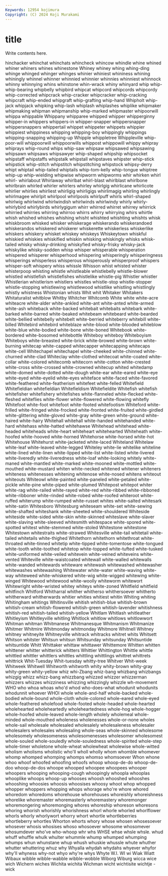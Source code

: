 ```yaml
---
Keywords: 12954 kojimura
Copyright: (C) 2024 Koji Murakami
---
```


# title

Write contents here.



hinchacker whinchat whinchats whincheck whincow whindle whine
whined whiner whiners whines whinestone Whiney whiney whing whing-ding whinge
whinged whinger whinges whinier whiniest whininess whining whiningly whinnel whinner
whinnied whinnier whinnies whinniest whinnock whinny whinnying whins whinstone whin-wrack
whiny whinyard whip whip- whip-bearing whipbelly whipbird whipcat whipcord whipcords
whipcordy whip-corrected whipcrack whip-cracker whipcracker whip-cracking whipcraft whip-ended whipgraft whip-grafting
whip-hand Whipholt whip-jack whipjack whipking whip-lash whiplash whiplashes whiplike whipmaker
whipmaking whipman whipmanship whip-marked whipmaster whipoorwill whippa whippable Whippany whipparee
whipped whipper whipperginny whipper-in whippers whippers-in whipper-snapper whippersnapper whippersnappers whippertail
whippet whippeter whippets whippier whippiest whippiness whipping whipping-boy whippingly whippings
whipping-snapping whipping-up Whipple whippletree Whippleville whip-poor-will whippoorwill whippoorwills whippost whippowill
whippy whipray whiprays whip-round whips whip-saw whipsaw whipsawed whipsawing whipsawn
whipsaws whipsawyer whip-shaped whipship whipsocket whipstaff whipstaffs whipstalk whipstall whipstaves
whipster whip-stick whipstick whip-stitch whipstitch whipstitching whipstock whipsy-derry whipt whiptail
whip-tailed whiptails whip-tom-kelly whip-tongue whiptree whip-up whip-wielding whipwise whipworm whipworms
whir whirken whirl whirl- whirlabout Whirlaway whirlbat whirl-blast whirlblast whirlbone
whirlbrain whirled whirler whirlers whirley whirlgig whirlicane whirlicote whirlier whirlies
whirliest whirligig whirligigs whirlimagig whirling whirlingly whirlmagee whirlpit whirlpool whirlpools
whirlpuff whirls whirl-shaped whirlwig whirlwind whirlwindish whirlwinds whirlwindy whirly whirly-
whirlybird whirlybirds whirlygigum whirr whirred whirret whirrey whirrick whirried whirries
whirring whirroo whirrs whirry whirrying whirs whirtle whish whished whishes
whishing whisht whishted whishting whishts whisk whiskbroom whisked whisker whiskerage
whiskerando whiskerandoed whiskerandos whiskered whiskerer whiskerette whiskerless whiskerlike whiskers whiskery
whisket whiskey whiskeys Whiskeytown whiskful whiskied whiskies whiskified whiskin whisking
whiskingly whisks whisk-tailed whisky whisky-drinking whiskyfied whisky-frisky whisky-jack whiskylike whisky-sodden
whisp whisper whisperable whisperation whispered whisperer whisperhood whispering whisperingly whisperingness
whisperings whisperless whisperous whisperously whisperproof whispers whisper-soft whispery whiss whissle
Whisson whist whisted whister whisterpoop whisting whistle whistleable whistlebelly whistle-blower
whistled whistlefish whistlefishes whistlelike whistle-pig Whistler whistler Whistlerian whistlerism whistlers
whistles whistle-stop whistle-stopper whistle-stopping whistlewing whistlewood whistlike whistling whistlingly whistly
whistness Whistonian whists Whit whit Whitaker Whitakers Whitaturalist whitblow Whitby
Whitcher Whitcomb White white white-acre whiteacre white-alder white-ankled white-ant white-anted
white-armed white-ash whiteback white-backed whitebait whitebaits whitebark white-barked white-barred white-beaked
whitebeam whitebeard white-bearded white-bellied whitebelly whitebelt white-berried whiteberry whitebill white-billed
Whitebird whitebird whiteblaze white-blood white-blooded whiteblow white-blue white-bodied white-bone white-boned
Whitebook white-bordered white-bosomed whitebottle Whiteboy whiteboy Whiteboyism Whiteboys white-breasted white-brick
white-browed white-brown white-burning whitecap white-capped whitecapper whitecapping whitecaps white-cell Whitechapel
whitechapel white-cheeked white-chinned white-churned white-clad Whiteclay white-clothed whitecoat white-coated white-collar
white-colored whitecomb whitecorn white-cotton white-crested white-cross white-crossed white-crowned whitecup whited
whitedamp white-domed white-dotted white-dough white-ear white-eared white-eye white-eyed white-eyelid white-eyes
whiteface white-faced white-favored white-feathered white-featherism whitefeet white-felled Whitefield Whitefieldian whitefieldian
Whitefieldism Whitefieldite Whitefish whitefish whitefisher whitefishery whitefishes white-flanneled white-flecked white-fleshed
whiteflies white-flower white-flowered white-flowing whitefly Whitefoot white-foot whitefoot white-footed whitefootism
Whiteford white-frilled white-fringed white-frocked white-fronted white-fruited white-girdled white-glittering white-gloved white-gray
white-green white-ground white-haired white-hairy Whitehall whitehall white-handed whitehanded white-hard whitehass
white-hatted whitehawse Whitehead whitehead white-headed whiteheads white-heart whiteheart whitehearted Whiteheath
white-hoofed white-hooved white-horned Whitehorse white-horsed white-hot Whitehouse Whitehurst white-jacketed white-laced
Whiteland Whitelaw white-leaf white-leaved white-legged Whiteley white-lie whitelike whiteline white-lined
white-linen white-lipped white-list white-listed white-livered white-liveredly white-liveredness white-loaf white-looking whitely
white-maned white-mantled white-marked white-mooned white-mottled white-mouthed white-mustard whiten white-necked whitened
whitener whiteners whiteness whitenesses whitening whitenose white-nosed whitens whiteout whiteouts
Whiteowl white-painted white-paneled white-petaled white-pickle white-pine white-piped white-plumed Whitepost whitepot
whiter white-rag white-railed white-rayed white-red white-ribbed white-ribboned white-ribboner white-rinded white-robed
white-roofed whiteroot white-ruffed whiterump white-rumped white-russet whites white-salted whitesark white-satin
Whitesboro Whitesburg whiteseam white-set white-sewing white-shafted whiteshank white-sheeted white-shouldered Whiteside
whiteside white-sided white-skin white-skinned whiteslave white-slaver white-slaving white-sleeved whitesmith whitespace
white-spored white-spotted whitest white-stemmed white-stoled Whitestone whitestone Whitestown whitestraits white-strawed
Whitesville white-tail whitetail white-tailed whitetails white-thighed Whitethorn whitethorn whitethroat white-throated
white-tinned whitetip white-tipped white-tomentose white-tongued white-tooth white-toothed whitetop white-topped white-tufted
white-tusked white-uniformed white-veiled whitevein white-veined whiteveins white-vented Whiteville white-waistcoated whitewall
white-walled whitewalls white-wanded whitewards whiteware whitewash whitewashed whitewasher whitewashes whitewashing
Whitewater white-water white-waving white-way whiteweed white-whiskered white-wig white-wigged whitewing white-winged
Whitewood whitewood white-woolly whiteworm whitewort Whitewright white-wristed whitey whiteys white-zoned
Whitfield whitfield whitfinch Whitford Whitharral whither whitherso whithersoever whitherto whitherward
whitherwards whitier whities whitiest whitin Whiting whiting Whitingham whitings Whitinsville
whitish whitish-blue whitish-brown whitish-cream whitish-flowered whitish-green whitish-lavender whitishness whitish-red whitish-tailed
whitish-yellow Whitlam Whitlash whitleather Whitleyism Whitleyville whitling Whitlock whitlow whitlows
whitlowwort Whitman whitman Whitmanese Whitmanesque Whitmanism Whitmanize Whitmer Whitmire Whitmonday
whitmonday Whitmore Whitnell Whitney whitney whitneyite Whitneyville whitrack whitracks whitret
whits Whitsett Whitson whitster Whitsun whitsun Whitsunday whitsunday Whitsuntide whitsuntide
Whitt Whittaker whittaw whittawer Whittemore Whitten whitten whittener whitter whitterick
whitters Whittier Whittington Whittle whittle whittled whittler whittlers whittles whittling
whittlings whittret whittrets whittrick Whit-Tuesday Whit-tuesday whitty-tree Whitver Whit-week Whitweek
Whitwell Whitworth whitworth whity whity-brown whity-gray whity-green whity-yellow whiz whi-Zbang
whiz-bang whizbang whizbangs whizgig whizz whizz-bang whizzbang whizzed whizzer whizzerman
whizzers whizzes whizziness whizzing whizzingly whizzle wh-movement WHO who whoa
whoas who'd whod who-does-what whodunit whodunits whodunnit whoever WHOI whole
whole-and-half whole-backed whole-bodied whole-bound whole-cloth whole-colored whole-eared whole-eyed whole-feathered wholefood
whole-footed whole-headed whole-hearted wholehearted wholeheartedly wholeheartedness whole-hog whole-hogger whole-hoofed whole-leaved
whole-length wholely wholemeal whole-minded whole-mouthed wholeness wholenesses whole-or-none wholes whole-sail
wholesale wholesaled wholesalely wholesaleness wholesaler wholesalers wholesales wholesaling whole-seas whole-skinned
wholesome wholesomely wholesomeness wholesomenesses wholesomer wholesomest whole-souled whole-souledly whole-souledness whole-spirited
whole-step whole-timer wholetone whole-wheat wholewheat wholewise whole-witted wholism wholisms wholistic
who'll wholl wholly whom whomble whomever whomp whomped whomping whomps
whomso whomsoever Whon whone whoo whoof whoofed whoofing whoofs whoop
whoop-de-do whoop-de-doo whoop-de-dos whoope whooped whoopee whoopees whooper whoopers whooping
whooping-cough whoopingly whoopla whooplas whooplike whoops whoop-up whooses whoosh whooshed
whooshes whooshing whoosies whoosis whoosises whoosy whoot whop whopped whopper
whoppers whopping whops whorage who're whore whored whoredom whoredoms whorehouse
whorehouses whoreishly whoreishness whorelike whoremaster whoremasterly whoremastery whoremonger whoremongering whoremonging
whores whoreship whoreson whoresons whoring whorish whorishly whorishness whorl whorle
whorled whorlflower whorls whorly whorlywort whorry whort whortle whortleberries whortleberry
whortles Whorton whorts whory whose whosen whosesoever whosever whosis whosises
whoso whosoever whosome whosomever whosumdever who've who-whoop whr whs WHSE
whse whsle whsle. whud whuff whuffle whulk whulter whummle whump
whumped whumping whumps whun whunstane whup whush whuskie whussle whute
whuther whutter whuttering whuz why Whyalla whydah whydahs whyever whyfor
why'll whyness why-not whyo why're whys Whyte W.I. WI wi
Wiak Wiatt Wibaux wibble wibble-wabble wibble-wobble Wiborg Wiburg wicca wice
wich Wichern wiches Wichita wichita Wichman wicht wichtisite wichtje -wick
